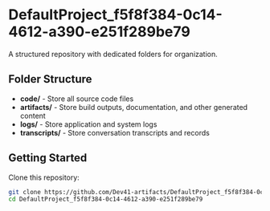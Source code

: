 # DefaultProject_f5f8f384-0c14-4612-a390-e251f289be79
A structured repository with dedicated folders for organization.

## Folder Structure

- **code/** - Store all source code files
- **artifacts/** - Store build outputs, documentation, and other generated content
- **logs/** - Store application and system logs
- **transcripts/** - Store conversation transcripts and records

## Getting Started

Clone this repository:
```bash
git clone https://github.com/Dev41-artifacts/DefaultProject_f5f8f384-0c14-4612-a390-e251f289be79
cd DefaultProject_f5f8f384-0c14-4612-a390-e251f289be79
```
